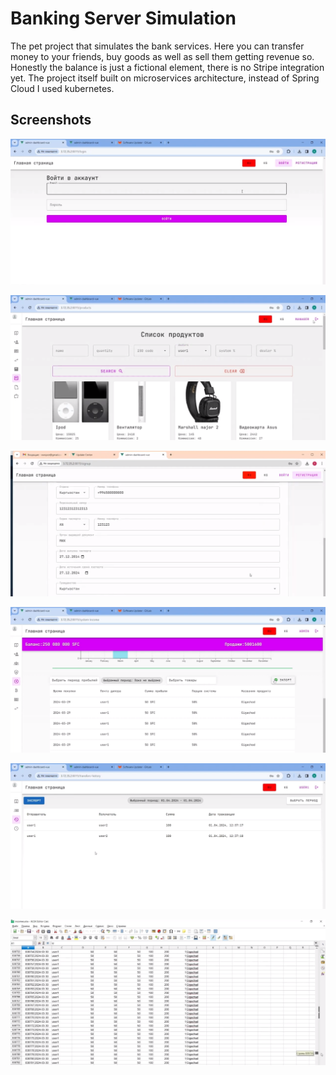 
# Banking Server Simulation

The pet project that simulates the bank services. Here you can transfer money to your friends, buy goods as well as sell them getting revenue so. Honestly the balance is just a fictional element, there is no Stripe integration yet.
The project itself built on microservices architecture, instead of Spring Cloud I used kubernetes.


## Screenshots

![App Screenshot](https://github.com/tarantulDeveloper/banking_server_kuber/blob/main/screenshots/login.png?raw=true)

![App Screenshot](https://github.com/tarantulDeveloper/banking_server_kuber/blob/main/screenshots/products.png?raw=true)

![App Screenshot](https://github.com/tarantulDeveloper/banking_server_kuber/blob/main/screenshots/register.png?raw=true)

![App Screenshot](https://github.com/tarantulDeveloper/banking_server_kuber/blob/main/screenshots/revenue.png?raw=true)

![App Screenshot](https://github.com/tarantulDeveloper/banking_server_kuber/blob/main/screenshots/transaction.png?raw=true)

![App Screenshot](https://github.com/tarantulDeveloper/banking_server_kuber/blob/main/screenshots/excel.png?raw=true)

